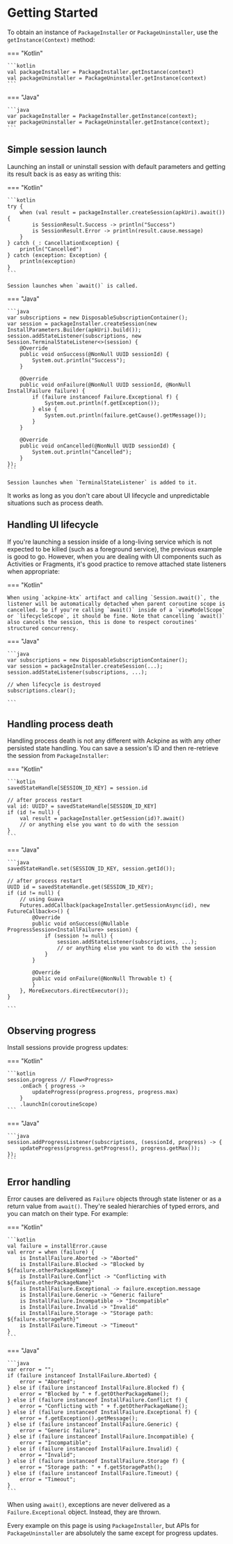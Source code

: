 Getting Started
===============

To obtain an instance of `PackageInstaller` or `PackageUninstaller`, use the `getInstance(Context)` method:

=== "Kotlin"

    ```kotlin
    val packageInstaller = PackageInstaller.getInstance(context)
    val packageUninstaller = PackageUninstaller.getInstance(context)
    ```

=== "Java"

    ```java
    var packageInstaller = PackageInstaller.getInstance(context);
    var packageUninstaller = PackageUninstaller.getInstance(context);
    ```

Simple session launch
---------------------

Launching an install or uninstall session with default parameters and getting its result back is as easy as writing this:

=== "Kotlin"

    ```kotlin
    try {
        when (val result = packageInstaller.createSession(apkUri).await()) {
            is SessionResult.Success -> println("Success")
            is SessionResult.Error -> println(result.cause.message)
        }
    } catch (_: CancellationException) {
        println("Cancelled")
    } catch (exception: Exception) {
        println(exception)
    }
    ```

    Session launches when `await()` is called.

=== "Java"

    ```java
    var subscriptions = new DisposableSubscriptionContainer();
    var session = packageInstaller.createSession(new InstallParameters.Builder(apkUri).build());
    session.addStateListener(subscriptions, new Session.TerminalStateListener<>(session) {
        @Override
        public void onSuccess(@NonNull UUID sessionId) {
            System.out.println("Success");
        }
        
        @Override
        public void onFailure(@NonNull UUID sessionId, @NonNull InstallFailure failure) {
    	    if (failure instanceof Failure.Exceptional f) {
    	        System.out.println(f.getException());
    	    } else {
                System.out.println(failure.getCause().getMessage());
    	    }
        }
        
        @Override
        public void onCancelled(@NonNull UUID sessionId) {
            System.out.println("Cancelled");
        }
    });
    ```

    Session launches when `TerminalStateListener` is added to it.

It works as long as you don't care about UI lifecycle and unpredictable situations such as process death.

Handling UI lifecycle
---------------------

If you're launching a session inside of a long-living service which is not expected to be killed (such as a foreground service), the previous example is good to go. However, when you are dealing with UI components such as Activities or Fragments, it's good practice to remove attached state listeners when appropriate:

=== "Kotlin"

    When using `ackpine-ktx` artifact and calling `Session.await()`, the listener will be automatically detached when parent coroutine scope is cancelled. So if you're calling `await()` inside of a `viewModelScope` or `lifecycleScope`, it should be fine. Note that cancelling `await()` also cancels the session, this is done to respect coroutines' structured concurrency.

=== "Java"

    ```java
    var subscriptions = new DisposableSubscriptionContainer();
    var session = packageInstaller.createSession(...);
    session.addStateListener(subscriptions, ...);
    
    // when lifecycle is destroyed
    subscriptions.clear();
	
    ```

Handling process death
----------------------

Handling process death is not any different with Ackpine as with any other persisted state handling. You can save a session's ID and then re-retrieve the session from `PackageInstaller`:

=== "Kotlin"

    ```kotlin
    savedStateHandle[SESSION_ID_KEY] = session.id
    
    // after process restart
    val id: UUID? = savedStateHandle[SESSION_ID_KEY]
    if (id != null) {
        val result = packageInstaller.getSession(id)?.await()
		// or anything else you want to do with the session
    }
    ```

=== "Java"

    ```java
    savedStateHandle.set(SESSION_ID_KEY, session.getId());
    
    // after process restart
    UUID id = savedStateHandle.get(SESSION_ID_KEY);
    if (id != null) {
        // using Guava
        Futures.addCallback(packageInstaller.getSessionAsync(id), new FutureCallback<>() {
            @Override
            public void onSuccess(@Nullable ProgressSession<InstallFailure> session) {
                if (session != null) {
                    session.addStateListener(subscriptions, ...);
                    // or anything else you want to do with the session
                }
            }
            
            @Override
            public void onFailure(@NonNull Throwable t) {
            }
        }, MoreExecutors.directExecutor());
    }
    
    ```

Observing progress
------------------

Install sessions provide progress updates:

=== "Kotlin"

    ```kotlin
    session.progress // Flow<Progress>
        .onEach { progress ->
            updateProgress(progress.progress, progress.max)
        }
        .launchIn(coroutineScope)
    ```

=== "Java"

    ```java
    session.addProgressListener(subscriptions, (sessionId, progress) -> {
        updateProgress(progress.getProgress(), progress.getMax());
    });
    ```

Error handling
--------------

Error causes are delivered as `Failure` objects through state listener or as a return value from `await()`. They're sealed hierarchies of typed errors, and you can match on their type. For example:

=== "Kotlin"

    ```kotlin
    val failure = installError.cause
    val error = when (failure) {
        is InstallFailure.Aborted -> "Aborted"
        is InstallFailure.Blocked -> "Blocked by ${failure.otherPackageName}"
        is InstallFailure.Conflict -> "Conflicting with ${failure.otherPackageName}"
        is InstallFailure.Exceptional -> failure.exception.message
        is InstallFailure.Generic -> "Generic failure"
        is InstallFailure.Incompatible -> "Incompatible"
        is InstallFailure.Invalid -> "Invalid"
        is InstallFailure.Storage -> "Storage path: ${failure.storagePath}"
        is InstallFailure.Timeout -> "Timeout"
    }
    ```

=== "Java"

    ```java
    var error = "";
    if (failure instanceof InstallFailure.Aborted) {
        error = "Aborted";
    } else if (failure instanceof InstallFailure.Blocked f) {
        error = "Blocked by " + f.getOtherPackageName();
    } else if (failure instanceof InstallFailure.Conflict f) {
        error = "Conflicting with " + f.getOtherPackageName();
    } else if (failure instanceof InstallFailure.Exceptional f) {
        error = f.getException().getMessage();
    } else if (failure instanceof InstallFailure.Generic) {
        error = "Generic failure";
    } else if (failure instanceof InstallFailure.Incompatible) {
        error = "Incompatible";
    } else if (failure instanceof InstallFailure.Invalid) {
        error = "Invalid";
    } else if (failure instanceof InstallFailure.Storage f) {
        error = "Storage path: " + f.getStoragePath();
    } else if (failure instanceof InstallFailure.Timeout) {
        error = "Timeout";
    }
    ```

When using `await()`, exceptions are never delivered as a `Failure.Exceptional` object. Instead, they are thrown.

Every example on this page is using `PackageInstaller`, but APIs for `PackageUninstaller` are absolutely the same except for progress updates.